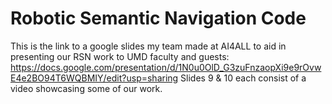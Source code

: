 # Robotic Semantic Navigation Code 



This is the link to a google slides my team made at AI4ALL to aid in presenting our RSN work to UMD faculty and guests:
https://docs.google.com/presentation/d/1N0u0OlD_G3zuFnzaopXi9e9rOvwE4e2BO94T6WQBMIY/edit?usp=sharing 
             Slides 9 & 10 each consist of a video showcasing some of our work. 
